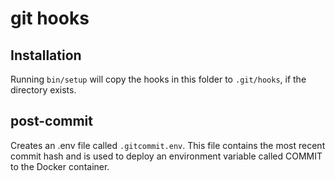# git hooks

## Installation
Running `bin/setup` will copy the hooks in this folder to `.git/hooks`, if the directory exists.

## post-commit
Creates an .env file called `.gitcommit.env`. This file contains the most recent commit hash and is used to deploy an environment variable called COMMIT to the Docker container.
